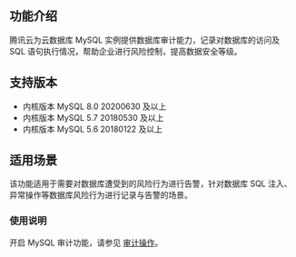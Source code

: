 ## 功能介绍
腾讯云为云数据库 MySQL 实例提供数据库审计能力，记录对数据库的访问及 SQL 语句执行情况，帮助企业进行风险控制，提高数据安全等级。

## 支持版本
- 内核版本 MySQL 8.0 20200630 及以上
- 内核版本 MySQL 5.7 20180530 及以上
- 内核版本 MySQL 5.6 20180122 及以上

## 适用场景
该功能适用于需要对数据库遭受到的风险行为进行告警，针对数据库 SQL 注入、异常操作等数据库风险行为进行记录与告警的场景。

### 使用说明
开启 MySQL 审计功能，请参见 [审计操作](https://cloud.tencent.com/document/product/672/14403)。

